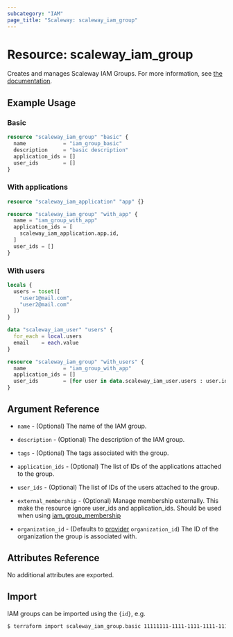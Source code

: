 ```yaml
---
subcategory: "IAM"
page_title: "Scaleway: scaleway_iam_group"
---
```


# Resource: scaleway_iam_group

Creates and manages Scaleway IAM Groups.
For more information, see [the documentation](https://www.scaleway.com/en/developers/api/iam/#groups-f592eb).

## Example Usage

### Basic

```terraform
resource "scaleway_iam_group" "basic" {
  name            = "iam_group_basic"
  description     = "basic description"
  application_ids = []
  user_ids        = []
}
```

### With applications

```terraform
resource "scaleway_iam_application" "app" {}

resource "scaleway_iam_group" "with_app" {
  name = "iam_group_with_app"
  application_ids = [
    scaleway_iam_application.app.id,
  ]
  user_ids = []
}
```

### With users

```terraform
locals {
  users = toset([
    "user1@mail.com",
    "user2@mail.com"
  ])
}

data "scaleway_iam_user" "users" {
  for_each = local.users
  email    = each.value
}

resource "scaleway_iam_group" "with_users" {
  name            = "iam_group_with_app"
  application_ids = []
  user_ids        = [for user in data.scaleway_iam_user.users : user.id]
}
```

## Argument Reference

- `name` - (Optional) The name of the IAM group.

- `description` - (Optional) The description of the IAM group.

- `tags` - (Optional) The tags associated with the group.

- `application_ids` - (Optional) The list of IDs of the applications attached to the group.

- `user_ids` - (Optional) The list of IDs of the users attached to the group.

- `external_membership` - (Optional) Manage membership externally. This make the resource ignore user_ids and application_ids. Should be used when using [iam_group_membership](iam_group_membership.md)

- `organization_id` - (Defaults to [provider](../index.md#organization_d) `organization_id`) The ID of the organization the group is associated with.

## Attributes Reference

No additional attributes are exported.

## Import

IAM groups can be imported using the `{id}`, e.g.

```bash
$ terraform import scaleway_iam_group.basic 11111111-1111-1111-1111-111111111111
```
